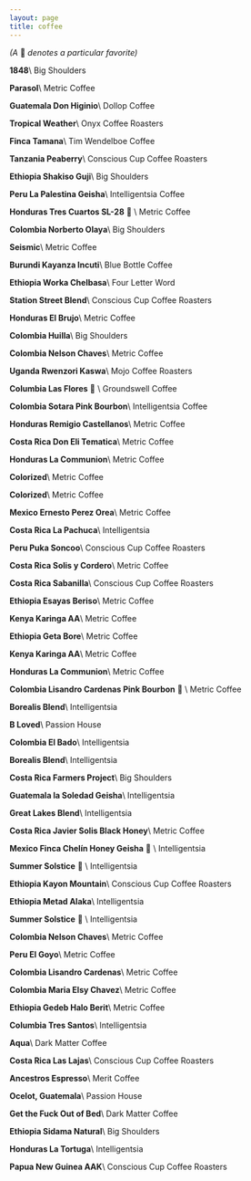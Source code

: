 ```yaml
---
layout: page
title: coffee
---
```


<span class="grey-text interjection-text">
  <em>(A </em>
  🐻
  <em>denotes a particular favorite)</em>
</span>

**1848**\\
<span class="grey-text">Big Shoulders</span>

**Parasol**\\
<span class="grey-text">Metric Coffee</span>

**Guatemala Don Higinio**\\
<span class="grey-text">Dollop Coffee</span>

**Tropical Weather**\\
<span class="grey-text">Onyx Coffee Roasters</span>

**Finca Tamana**\\
<span class="grey-text">Tim Wendelboe Coffee</span>

**Tanzania Peaberry**\\
<span class="grey-text">Conscious Cup Coffee Roasters</span>

**Ethiopia Shakiso Guji**\\
<span class="grey-text">Big Shoulders</span>

**Peru La Palestina Geisha**\\
<span class="grey-text">Intelligentsia Coffee</span>

**Honduras Tres Cuartos SL-28** 🐻 \\
<span class="grey-text">Metric Coffee</span>

**Colombia Norberto Olaya**\\
<span class="grey-text">Big Shoulders</span>

**Seismic**\\
<span class="grey-text">Metric Coffee</span>

**Burundi Kayanza Incuti**\\
<span class="grey-text">Blue Bottle Coffee</span>

**Ethiopia Worka Chelbasa**\\
<span class="grey-text">Four Letter Word</span>

**Station Street Blend**\\
<span class="grey-text">Conscious Cup Coffee Roasters</span>

**Honduras El Brujo**\\
<span class="grey-text">Metric Coffee</span>

**Colombia Huilla**\\
<span class="grey-text">Big Shoulders</span>

**Colombia Nelson Chaves**\\
<span class="grey-text">Metric Coffee</span>

**Uganda Rwenzori Kaswa**\\
<span class="grey-text">Mojo Coffee Roasters</span>

**Columbia Las Flores** 🐻 \\
<span class="grey-text">Groundswell Coffee</span>

**Colombia Sotara Pink Bourbon**\\
<span class="grey-text">Intelligentsia Coffee</span>

**Honduras Remigio Castellanos**\\
<span class="grey-text">Metric Coffee</span>

**Costa Rica Don Eli Tematica**\\
<span class="grey-text">Metric Coffee</span>

**Honduras La Communion**\\
<span class="grey-text">Metric Coffee</span>

**Colorized**\\
<span class="grey-text">Metric Coffee</span>

**Colorized**\\
<span class="grey-text">Metric Coffee</span>

**Mexico Ernesto Perez Orea**\\
<span class="grey-text">Metric Coffee</span>

**Costa Rica La Pachuca**\\
<span class="grey-text">Intelligentsia</span>

**Peru Puka Soncoo**\\
<span class="grey-text">Conscious Cup Coffee Roasters</span>

**Costa Rica Solis y Cordero**\\
<span class="grey-text">Metric Coffee</span>

**Costa Rica Sabanilla**\\
<span class="grey-text">Conscious Cup Coffee Roasters</span>

**Ethiopia Esayas Beriso**\\
<span class="grey-text">Metric Coffee</span>

**Kenya Karinga AA**\\
<span class="grey-text">Metric Coffee</span>

**Ethiopia Geta Bore**\\
<span class="grey-text">Metric Coffee</span>

**Kenya Karinga AA**\\
<span class="grey-text">Metric Coffee</span>

**Honduras La Communion**\\
<span class="grey-text">Metric Coffee</span>

**Colombia Lisandro Cardenas Pink Bourbon** 🐻 \\
<span class="grey-text">Metric Coffee</span>

**Borealis Blend**\\
<span class="grey-text">Intelligentsia</span>

**B Loved**\\
<span class="grey-text">Passion House</span>

**Colombia El Bado**\\
<span class="grey-text">Intelligentsia</span>

**Borealis Blend**\\
<span class="grey-text">Intelligentsia</span>

**Costa Rica Farmers Project**\\
<span class="grey-text">Big Shoulders</span>

**Guatemala la Soledad Geisha**\\
<span class="grey-text">Intelligentsia</span>

**Great Lakes Blend**\\
<span class="grey-text">Intelligentsia</span>

**Costa Rica Javier Solis Black Honey**\\
<span class="grey-text">Metric Coffee</span>

**Mexico Finca Chelín Honey Geisha** 🐻 \\
<span class="grey-text">Intelligentsia</span>

**Summer Solstice** 🐻 \\
<span class="grey-text">Intelligentsia</span>

**Ethiopia Kayon Mountain**\\
<span class="grey-text">Conscious Cup Coffee Roasters</span>

**Ethiopia Metad Alaka**\\
<span class="grey-text">Intelligentsia</span>

**Summer Solstice** 🐻 \\
<span class="grey-text">Intelligentsia</span>

**Colombia Nelson Chaves**\\
<span class="grey-text">Metric Coffee</span>

**Peru El Goyo**\\
<span class="grey-text">Metric Coffee</span>

**Colombia Lisandro Cardenas**\\
<span class="grey-text">Metric Coffee</span>

**Colombia Maria Elsy Chavez**\\
<span class="grey-text">Metric Coffee</span>

**Ethiopia Gedeb Halo Berit**\\
<span class="grey-text">Metric Coffee</span>

**Columbia Tres Santos**\\
<span class="grey-text">Intelligentsia </span>

**Aqua**\\
<span class="grey-text">Dark Matter Coffee </span>

**Costa Rica Las Lajas**\\
<span class="grey-text">Conscious Cup Coffee Roasters</span>

**Ancestros Espresso**\\
<span class="grey-text">Merit Coffee</span>

**Ocelot, Guatemala**\\
<span class="grey-text">Passion House</span>

**Get the Fuck Out of Bed**\\
<span class="grey-text">Dark Matter Coffee</span>

**Ethiopia Sidama Natural**\\
<span class="grey-text">Big Shoulders</span>

**Honduras La Tortuga**\\
<span class="grey-text">Intelligentsia</span>

**Papua New Guinea AAK**\\
<span class="grey-text">Conscious Cup Coffee Roasters</span>
